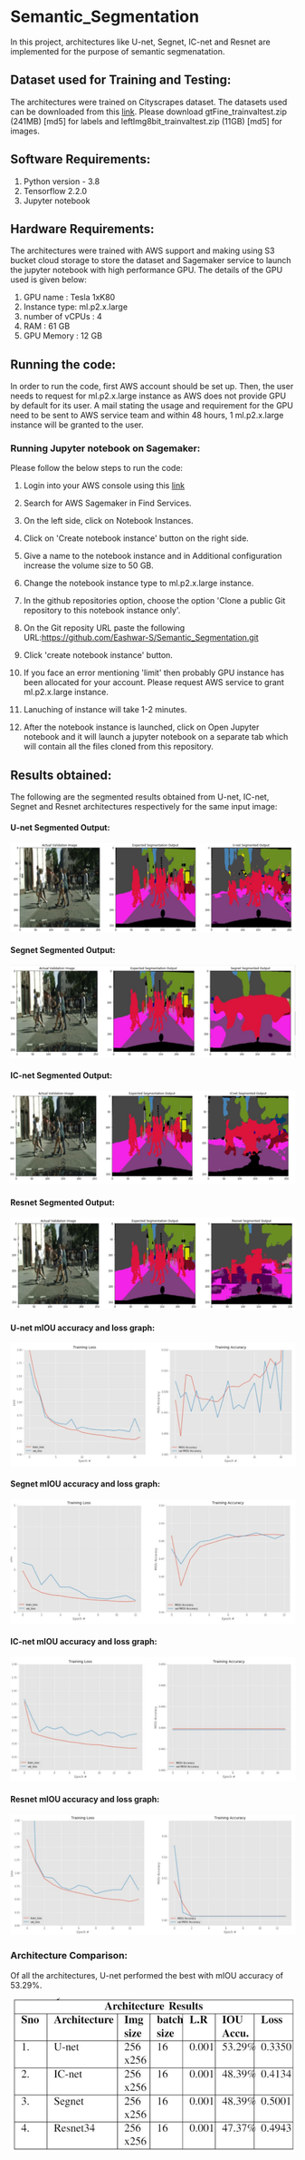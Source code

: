 # Semantic_Segmentation

In this project, architectures like U-net, Segnet, IC-net and Resnet are implemented for the purpose of semantic segmenatation.

## Dataset used for Training and Testing:
The architectures were trained on Cityscrapes dataset.
The datasets used can be downloaded from this [link](https://www.cityscapes-dataset.com/downloads/). Please download gtFine_trainvaltest.zip (241MB) [md5] for labels and leftImg8bit_trainvaltest.zip (11GB) [md5] for images.

## Software Requirements:
1. Python version - 3.8
2. Tensorflow 2.2.0
3. Jupyter notebook

## Hardware Requirements:
The architectures were trained with AWS support and making using S3 bucket cloud storage to store the dataset and Sagemaker service to launch the jupyter notebook with high performance GPU. The details of the GPU used is given below:

1. GPU name : Tesla 1xK80
2. Instance type: ml.p2.x.large
3. number of vCPUs : 4
4. RAM : 61 GB
5. GPU Memory : 12 GB

## Running the code:
In order to run the code, first AWS account should be set up. Then, the user needs to request for ml.p2.x.large instance as AWS does not provide GPU by default for its user. A mail stating the usage and requirement for the GPU need to be sent to AWS service team and within 48 hours, 1 ml.p2.x.large instance will be granted to the user.

### Running Jupyter notebook on Sagemaker:
Please follow the below steps to run the code:

1. Login into your AWS console using this [link](https://signin.aws.amazon.com/signin?redirect_uri=https%3A%2F%2Fconsole.aws.amazon.com%2Fconsole%2Fhome%3Fnc2%3Dh_ct%26region%3Dus-east-1%26src%3Dheader-signin%26state%3DhashArgs%2523%26isauthcode%3Dtrue&client_id=arn%3Aaws%3Aiam%3A%3A015428540659%3Auser%2Fhomepage&forceMobileApp=0&code_challenge=gCL-BkIH980B_IBYQ56P7P9oErtYzzUER4s0aNvf4tM&code_challenge_method=SHA-256)

2. Search for AWS Sagemaker in Find Services.

3. On the left side, click on Notebook Instances.

4. Click on 'Create notebook instance' button on the right side.

5. Give a name to the notebook instance and in Additional configuration increase the volume size to 50 GB.

6. Change the notebook instance type to ml.p2.x.large instance.

7. In the github repositories option, choose the option 'Clone a public Git repository to this notebook instance only'.

8. On the Git reposity URL paste the following URL:https://github.com/Eashwar-S/Semantic_Segmentation.git

9. Click 'create notebook instance' button.

10. If you face an error mentioning 'limit' then probably GPU instance has been allocated for your account. Please request AWS service to grant ml.p2.x.large instance.

11. Lanuching of instance will take 1-2 minutes. 

12. After the notebook instance is launched, click on Open Jupyter notebook and it will launch a jupyter notebook on a separate tab which will contain all the files cloned from this repository.

## Results obtained:
The following are the segmented results obtained from U-net, IC-net, Segnet and Resnet architectures respectively for the same input image:

#### U-net Segmented Output:
![](images/unet1.JPG)

#### Segnet Segmented Output:
![](images/segnet1.JPG)

#### IC-net Segmented Output:
![](images/icnet1.JPG)

#### Resnet Segmented Output:
![](images/resnet.JPG)

#### U-net mIOU accuracy and loss graph:

![](images/U-net-cityscrapes-B16-gr.JPG)

#### Segnet mIOU accuracy and loss graph:

![](images/Segnet-cityscrapes-B16-gr.JPG)

#### IC-net mIOU accuracy and loss graph:

![](images/ICnet-cityscrapes-B16-gr.JPG)

#### Resnet mIOU accuracy and loss graph:

![](images/Resnet-cityscrapes-B16-gr.JPG)

### Architecture Comparison:
Of all the architectures, U-net performed the best with mIOU accuracy of 53.29%.

![](images/arch.JPG)